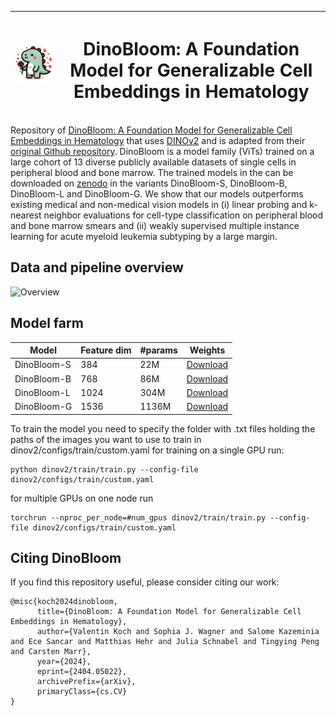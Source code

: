 
| <img src="media/logo.png" width="250" title="Cutie" /> | <h1>DinoBloom: A Foundation Model for Generalizable Cell Embeddings in Hematology</h1> 
|-|-|



Repository of [DinoBloom: A Foundation Model for Generalizable Cell Embeddings in Hematology](https://arxiv.org/abs/2404.05022) that uses [DINOv2](https://arxiv.org/abs/2304.07193) and is adapted from their [original Github repository](https://github.com/facebookresearch/dinov2/tree/main/dinov2). DinoBloom is a model family (ViTs) trained on a large cohort of 13 diverse publicly available datasets of single cells in peripheral blood and bone marrow. The trained models in the can be downloaded on [zenodo](https://zenodo.org/records/10908163) in the variants DinoBloom-S, DinoBloom-B, DinoBloom-L and DinoBloom-G. We show that our models outperforms existing medical and non-medical vision models in (i) linear probing and k-nearest neighbor evaluations for cell-type classification on peripheral blood and bone marrow smears and (ii) weakly supervised multiple instance learning for acute myeloid leukemia subtyping by a large margin.
## Data and pipeline overview
<img src="media/overview.png" width="2000" title="Overview" /> 

## Model farm
| Model         | Feature dim | #params | Weights
|---------------|-------------|---------|---------|
| DinoBloom-S   | 384         | 22M     |[Download](https://zenodo.org/records/10908163/files/DinoBloom-S.pth?download=1)|
| DinoBloom-B   | 768         | 86M     |[Download](https://zenodo.org/records/10908163/files/DinoBloom-B.pth?download=1)|
| DinoBloom-L   | 1024        | 304M    |[Download](https://zenodo.org/records/10908163/files/DinoBloom-L.pth?download=1)|
| DinoBloom-G   | 1536        | 1136M   |[Download](https://zenodo.org/records/10908163/files/DinoBloom-G.pth?download=1)|

To train the model you need to specify the folder with .txt files holding the paths of the images you want to use to train in dinov2/configs/train/custom.yaml
for training on a single GPU run: 
```
python dinov2/train/train.py --config-file dinov2/configs/train/custom.yaml
```
for multiple GPUs on one node run
```
torchrun --nproc_per_node=#num_gpus dinov2/train/train.py --config-file dinov2/configs/train/custom.yaml
```
## Citing DinoBloom

If you find this repository useful, please consider citing our work:

```
@misc{koch2024dinobloom,
      title={DinoBloom: A Foundation Model for Generalizable Cell Embeddings in Hematology}, 
      author={Valentin Koch and Sophia J. Wagner and Salome Kazeminia and Ece Sancar and Matthias Hehr and Julia Schnabel and Tingying Peng and Carsten Marr},
      year={2024},
      eprint={2404.05022},
      archivePrefix={arXiv},
      primaryClass={cs.CV}
}
```
